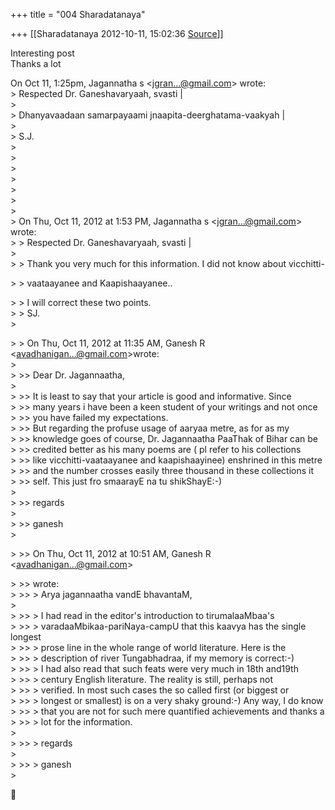 +++
title = "004 Sharadatanaya"

+++
[[Sharadatanaya	2012-10-11, 15:02:36 [Source](https://groups.google.com/g/bvparishat/c/CV8UoZHY8-g)]]



Interesting post  
Thanks a lot  

  
On Oct 11, 1:25pm, Jagannatha s \<[jgran...@gmail.com]()\> wrote:  
\> Respected Dr. Ganeshavaryaah, svasti \|  
\>  
\> Dhanyavaadaan samarpayaami jnaapita-deerghatama-vaakyah \|  
\>  
\> S.J.  
\>  
\>  
\>  
\>  
\>  
\>  
\>  
\> On Thu, Oct 11, 2012 at 1:53 PM, Jagannatha s \<[jgran...@gmail.com]()\> wrote:  
\> \> Respected Dr. Ganeshavaryaah, svasti \|  
\>  
\> \> Thank you very much for this information. I did not know about vicchitti-  

\> \> vaataayanee and Kaapishaayanee..  

\> \> I will correct these two points.  
\> \> SJ.  
\>  

\> \> On Thu, Oct 11, 2012 at 11:35 AM, Ganesh R \<[avadhanigan...@gmail.com]()\>wrote:  
\>  
\> \>\> Dear Dr. Jagannaatha,  
\>  
\> \>\> It is least to say that your article is good and informative. Since  
\> \>\> many years i have been a keen student of your writings and not once  
\> \>\> you have failed my expectations.  
\> \>\> But regarding the profuse usage of aaryaa metre, as for as my  
\> \>\> knowledge goes of course, Dr. Jagannaatha PaaThak of Bihar can be  
\> \>\> credited better as his many poems are ( pl refer to his collections  
\> \>\> like vicchitti-vaataayanee and kaapishaayinee) enshrined in this metre  
\> \>\> and the number crosses easily three thousand in these collections it  
\> \>\> self. This just fro smaarayE na tu shikShayE:-)  
\>  
\> \>\> regards  
\>  
\> \>\> ganesh  
\>  

\> \>\> On Thu, Oct 11, 2012 at 10:51 AM, Ganesh R \<[avadhanigan...@gmail.com]()\>  

\> \>\> wrote:  
\> \>\> \> Arya jagannaatha vandE bhavantaM,  
\>  
\> \>\> \> I had read in the editor's introduction to tirumalaaMbaa's  
\> \>\> \> varadaaMbikaa-pariNaya-campU that this kaavya has the single longest  
\> \>\> \> prose line in the whole range of world literature. Here is the  
\> \>\> \> description of river Tungabhadraa, if my memory is correct:-)  
\> \>\> \> I had also read that such feats were very much in 18th and19th  
\> \>\> \> century English literature. The reality is still, perhaps not  
\> \>\> \> verified. In most such cases the so called first (or biggest or  
\> \>\> \> longest or smallest) is on a very shaky ground:-) Any way, I do know  
\> \>\> \> that you are not for such mere quantified achievements and thanks a  
\> \>\> \> lot for the information.  
\>  
\> \>\> \> regards  
\>  
\> \>\> \> ganesh  
\>  



